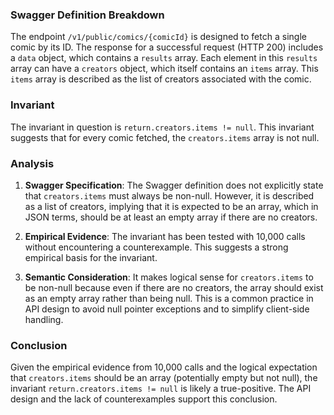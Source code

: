 ### Swagger Definition Breakdown

The endpoint `/v1/public/comics/{comicId}` is designed to fetch a single comic by its ID. The response for a successful request (HTTP 200) includes a `data` object, which contains a `results` array. Each element in this `results` array can have a `creators` object, which itself contains an `items` array. This `items` array is described as the list of creators associated with the comic.

### Invariant

The invariant in question is `return.creators.items != null`. This invariant suggests that for every comic fetched, the `creators.items` array is not null.

### Analysis

1. **Swagger Specification**: The Swagger definition does not explicitly state that `creators.items` must always be non-null. However, it is described as a list of creators, implying that it is expected to be an array, which in JSON terms, should be at least an empty array if there are no creators.

2. **Empirical Evidence**: The invariant has been tested with 10,000 calls without encountering a counterexample. This suggests a strong empirical basis for the invariant.

3. **Semantic Consideration**: It makes logical sense for `creators.items` to be non-null because even if there are no creators, the array should exist as an empty array rather than being null. This is a common practice in API design to avoid null pointer exceptions and to simplify client-side handling.

### Conclusion

Given the empirical evidence from 10,000 calls and the logical expectation that `creators.items` should be an array (potentially empty but not null), the invariant `return.creators.items != null` is likely a true-positive. The API design and the lack of counterexamples support this conclusion.
